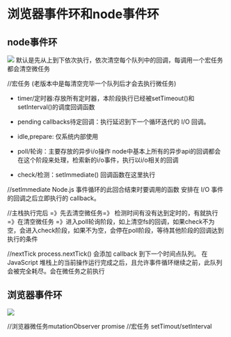 # 浏览器事件环和node事件环

## node事件环
![](./img/node事件环.png)
默认是先从上到下依次执行，依次清空每个队列中的回调，每调用一个宏任务都会清空微任务

//宏任务 (老版本中是每清空完毕一个队列后才会去执行微任务)
- timer/定时器:存放所有定时器，本阶段执行已经被setTimeout()和setInterval()的调度回调函数

- pending callbacks待定回调：执行延迟到下一个循环迭代的 I/O 回调。

- idle,prepare: 仅系统内部使用

- poll/轮询：主要存放的异步i/o操作 node中基本上所有的异步api的回调都会在这个阶段来处理，检索新的i/o事件，执行以i/o相关的回调

- check/检测：setImmediate() 回调函数在这里执行

//setImmediate  Node.js 事件循环的此回合结束时要调用的函数 安排在 I/O 事件的回调之后立即执行的 callback。

//主栈执行完后 =》先去清空微任务=》 检测时间有没有达到定时的，有就执行  =》在清空微任务 =》进入poll轮询阶段，如上清空fs的回调，如果check不为空，会进入check阶段，如果不为空，会停在poll阶段，等待其他阶段的回调达到执行的条件

//nextTick
process.nextTick() 会添加 callback 到下一个时间点队列。 在 JavaScript 堆栈上的当前操作运行完成之后，且允许事件循环继续之前，此队列会被完全耗尽。会在微任务之前执行

## 浏览器事件环

![](./img/浏览器事件环.png)

//浏览器微任务mutationObserver  promise
//宏任务 setTimout/setInterval
